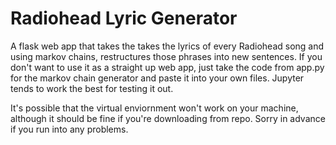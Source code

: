 # Radiohead Lyric Generator
A flask web app that takes the takes the lyrics of every Radiohead song and using markov chains, restructures those phrases into new sentences. If you don't want to use it as a straight up web app, just take the code from app.py for the markov chain generator and paste it into your own files. Jupyter tends to work the best for testing it out.

It's possible that the virtual enviornment won't work on your machine, although it should be fine if you're downloading from repo. Sorry in advance if you run into any problems.
